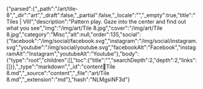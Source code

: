 {"parsed":{"_path":"/art/tile-8","_dir":"art","_draft":false,"_partial":false,"_locale":"","_empty":true,"title":"Tiles | VIII","description":"Pattern play. Gaze into the center and find out what you see","img":"/img/art/Tile 8.jpg","cover":"/img/art/Tile 8.jpg","category":"Misc","alt":null,"order":135,"social":{"facebook":"/img/social/facebook.svg","instagram":"/img/social/instagram.svg","youtube":"/img/social/youtube.svg","facebookAlt":"Facebook","instagramAlt":"Instagram","youtubeAlt":"Youtube"},"body":{"type":"root","children":[],"toc":{"title":"","searchDepth":2,"depth":2,"links":[]}},"_type":"markdown","_id":"content:art:Tile 8.md","_source":"content","_file":"art/Tile 8.md","_extension":"md"},"hash":"NLMgsiNF3d"}